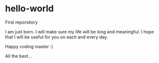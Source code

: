 # hello-world
First reporsitory

I am just born. I will make sure my life will be long and meaningful. 
I hope that I will be useful for you on each and every day.

Happy coding master :)

All the best...
